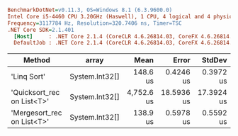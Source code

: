 ``` ini

BenchmarkDotNet=v0.11.3, OS=Windows 8.1 (6.3.9600.0)
Intel Core i5-4460 CPU 3.20GHz (Haswell), 1 CPU, 4 logical and 4 physical cores
Frequency=3117784 Hz, Resolution=320.7406 ns, Timer=TSC
.NET Core SDK=2.1.401
  [Host]     : .NET Core 2.1.4 (CoreCLR 4.6.26814.03, CoreFX 4.6.26814.02), 64bit RyuJIT
  DefaultJob : .NET Core 2.1.4 (CoreCLR 4.6.26814.03, CoreFX 4.6.26814.02), 64bit RyuJIT


```
|                     Method |          array |       Mean |      Error |     StdDev |
|--------------------------- |--------------- |-----------:|-----------:|-----------:|
|                &#39;Linq Sort&#39; | System.Int32[] |   148.6 us |  0.4246 us |  0.3972 us |
| &#39;Quicksort_rec on List&lt;T&gt;&#39; | System.Int32[] | 4,752.6 us | 18.5936 us | 17.3924 us |
| &#39;Mergesort_rec on List&lt;T&gt;&#39; | System.Int32[] |   138.9 us |  0.5978 us |  0.5592 us |
